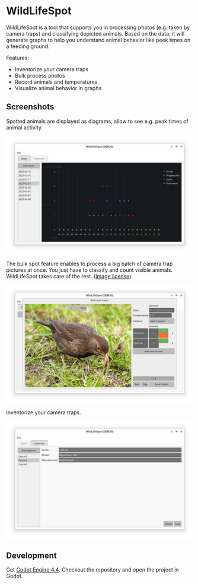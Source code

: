 # WildLifeSpot

WildLifeSpot is a tool that supports you in processing photos (e.g. taken by camera traps) and classifying depicted animals. Based on the data, it will generate graphs to help you understand animal behavior like peek times on a feeding ground.

Features:

- Inventorize your camera traps
- Bulk process photos
- Record animals and temperatures
- Visualize animal behavior in graphs

## Screenshots

Spotted animals are displayed as diagrams, allow to see e.g. peak times of animal activity.

![Spot diagram](screenshots/spot_diagram.png)

The bulk spot feature enables to process a big batch of camera trap pictures at once. You just have to classify and count visible animals. WildLifeSpot takes care of the rest. ([Image license](samples/licenses.md))

![Spotting animals](screenshots/spot_image.png)

Inventorize your camera traps.

![Camera management](screenshots/camera_management.png)


## Development

Get [Godot Engine 4.4](https://godotengine.org/). Checkout the repository and open the project in Godot.